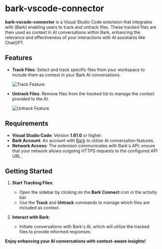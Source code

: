 # bark-vscode-connector

**bark-vscode-connector** is a Visual Studio Code extension that integrates with [Bark] enabling users to track and untrack files. These tracked files are then used as context in AI conversations within Bark, enhancing the relevance and effectiveness of your interactions with AI assistants like ChatGPT.

## Features

- **Track Files**: Select and track specific files from your workspace to include them as context in your Bark AI conversations.
  
  ![Track Feature](images/track-feature.png)

- **Untrack Files**: Remove files from the tracked list to manage the context provided to the AI.
  
  ![Untrack Feature](images/untrack-feature.png)

## Requirements

- **Visual Studio Code**: Version **1.61.0** or higher.
- **Bark Account**: An account with [Bark](https://bark.com) to utilize AI conversation features.
- **Network Access**: The extension communicates with Bark's API; ensure that your network allows outgoing HTTPS requests to the configured API URL.

## Getting Started

1. **Start Tracking Files**:
   - Open the sidebar by clicking on the **Bark Connect** icon in the activity bar.
   - Use the **Track** and **Untrack** commands to manage which files are included as context.

2. **Interact with Bark**:
   - Initiate conversations with Bark's AI, which will utilize the tracked files to provide informed responses.

**Enjoy enhancing your AI conversations with context-aware insights!**